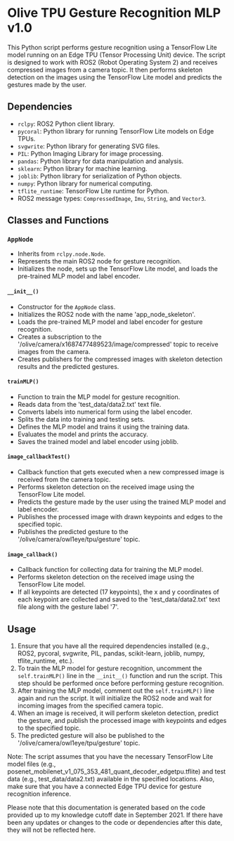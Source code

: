 # Olive TPU Gesture Recognition MLP v1.0

This Python script performs gesture recognition using a TensorFlow Lite model running on an Edge TPU (Tensor Processing Unit) device. The script is designed to work with ROS2 (Robot Operating System 2) and receives compressed images from a camera topic. It then performs skeleton detection on the images using the TensorFlow Lite model and predicts the gestures made by the user.

## Dependencies

- `rclpy`: ROS2 Python client library.
- `pycoral`: Python library for running TensorFlow Lite models on Edge TPUs.
- `svgwrite`: Python library for generating SVG files.
- `PIL`: Python Imaging Library for image processing.
- `pandas`: Python library for data manipulation and analysis.
- `sklearn`: Python library for machine learning.
- `joblib`: Python library for serialization of Python objects.
- `numpy`: Python library for numerical computing.
- `tflite_runtime`: TensorFlow Lite runtime for Python.
- ROS2 message types: `CompressedImage`, `Imu`, `String`, and `Vector3`.

## Classes and Functions

### `AppNode`

- Inherits from `rclpy.node.Node`.
- Represents the main ROS2 node for gesture recognition.
- Initializes the node, sets up the TensorFlow Lite model, and loads the pre-trained MLP model and label encoder.

#### `__init__()`

- Constructor for the `AppNode` class.
- Initializes the ROS2 node with the name 'app_node_skeleton'.
- Loads the pre-trained MLP model and label encoder for gesture recognition.
- Creates a subscription to the '/olive/camera/x1687477489523/image/compressed' topic to receive images from the camera.
- Creates publishers for the compressed images with skeleton detection results and the predicted gestures.

#### `trainMLP()`

- Function to train the MLP model for gesture recognition.
- Reads data from the 'test_data/data2.txt' text file.
- Converts labels into numerical form using the label encoder.
- Splits the data into training and testing sets.
- Defines the MLP model and trains it using the training data.
- Evaluates the model and prints the accuracy.
- Saves the trained model and label encoder using joblib.

#### `image_callbackTest()`

- Callback function that gets executed when a new compressed image is received from the camera topic.
- Performs skeleton detection on the received image using the TensorFlow Lite model.
- Predicts the gesture made by the user using the trained MLP model and label encoder.
- Publishes the processed image with drawn keypoints and edges to the specified topic.
- Publishes the predicted gesture to the '/olive/camera/owl1eye/tpu/gesture' topic.

#### `image_callback()`

- Callback function for collecting data for training the MLP model.
- Performs skeleton detection on the received image using the TensorFlow Lite model.
- If all keypoints are detected (17 keypoints), the x and y coordinates of each keypoint are collected and saved to the 'test_data/data2.txt' text file along with the gesture label '7'.

## Usage

1. Ensure that you have all the required dependencies installed (e.g., ROS2, pycoral, svgwrite, PIL, pandas, scikit-learn, joblib, numpy, tflite_runtime, etc.).
2. To train the MLP model for gesture recognition, uncomment the `self.trainMLP()` line in the `__init__()` function and run the script. This step should be performed once before performing gesture recognition.
3. After training the MLP model, comment out the `self.trainMLP()` line again and run the script. It will initialize the ROS2 node and wait for incoming images from the specified camera topic.
4. When an image is received, it will perform skeleton detection, predict the gesture, and publish the processed image with keypoints and edges to the specified topic.
5. The predicted gesture will also be published to the '/olive/camera/owl1eye/tpu/gesture' topic.

Note: The script assumes that you have the necessary TensorFlow Lite model files (e.g., posenet_mobilenet_v1_075_353_481_quant_decoder_edgetpu.tflite) and test data (e.g., test_data/data2.txt) available in the specified locations. Also, make sure that you have a connected Edge TPU device for gesture recognition inference.

Please note that this documentation is generated based on the code provided up to my knowledge cutoff date in September 2021. If there have been any updates or changes to the code or dependencies after this date, they will not be reflected here.
